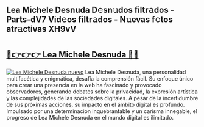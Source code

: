 ## Lea Michele Desnuda D𝚎sn𝚞dos filtr𝚊dos - Parts-dV7 Vid𝚎os filtr𝚊dos - N𝚞evas f𝚘tos atr𝚊ctivas XH9vV

# <h2><a href="http://mb5ogio.tromn.icu/?c=Lea+Michele+Desnuda">🔗👉👉👉 Lea Michele Desnuda 🔗🔗</a></h2>

[![Lea Michele Desnuda nuevo](https://i.imgur.com/pEAQMta.gif)](http://mb5ogio.tromn.icu/?c=Lea+Michele+Desnuda)
Lea Michele Desnuda, una personalidad multifacética y enigmática, desafía la comprensión fácil. Su enfoque único para crear una presencia en la web ha fascinado y provocado observadores, generando debates sobre la privacidad, la expresión artística y las complejidades de las sociedades digitales. A pesar de la incertidumbre de sus próximas acciones, su impacto en el ámbito digital es profundo. Impulsado por una determinación inquebrantable y un carisma innegable, el progreso de Lea Michele Desnuda en el mundo digital es ilimitado.
